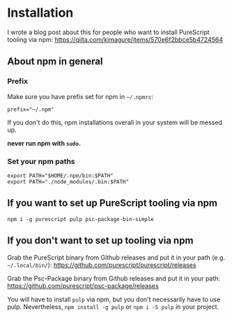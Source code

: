 # Installation

I wrote a blog post about this for people who want to install PureScript tooling via npm: <https://qiita.com/kimagure/items/570e6f2bbce5b4724564>

## About npm in general

### Prefix

Make sure you have prefix set for npm in `~/.npmrc`:

```
prefix="~/.npm"
```

If you don't do this, npm installations overall in your system will be messed up.

**never run npm with `sudo`.**

### Set your npm paths

```
export PATH="$HOME/.npm/bin:$PATH"
export PATH="./node_modules/.bin:$PATH"
```

## If you want to set up PureScript tooling via npm

```
npm i -g purescript pulp psc-package-bin-simple
```

## If you don't want to set up tooling via npm

Grab the PureScript binary from Github releases and put it in your path (e.g. `~/.local/bin/`): <https://github.com/purescript/purescript/releases>

Grab the Psc-Package binary from Github releases and put it in your path: <https://github.com/purescript/psc-package/releases>

You will have to install `pulp` via npm, but you don't necessarily have to use pulp. Nevertheless, `npm install -g pulp` or `npm i -S pulp` in your project.

